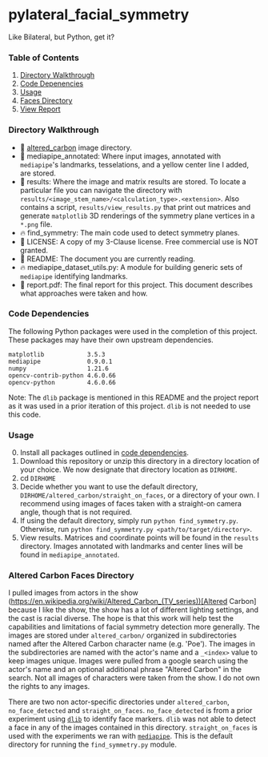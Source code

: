 # pylateral_facial_symmetry
Like Bilateral, but Python, get it?

### Table of Contents
1. [Directory Walkthrough](#directory-walkthrough)
2. [Code Depenencies](#code-dependencies)
2. [Usage](#usage)
3. [Faces Directory](#altered-carbon-faces-directory)
4. [View Report](tmp.pdf)

### Directory Walkthrough
* :open_file_folder: [altered_carbon](#altered-carbon-faces-directory) image directory.
* :open_file_folder: mediapipe_annotated: Where input images, annotated with `mediapipe`'s landmarks, tesselations, and a yellow center line I added, are stored.
* :open_file_folder: results: Where the image and matrix results are stored. To locate a particular file you can navigate the directory with `results/<image_stem_name>/<calculation_type>.<extension>`. Also contains a script, `results/view_results.py` that print out matrices and generate `matplotlib` 3D renderings of the symmetry plane vertices in a `*.png` file.
* :fire: find_symmetry: The main code used to detect symmetry planes.
* :briefcase: LICENSE: A copy of my 3-Clause license. Free commercial use is NOT granted.
* :ledger: README: The document you are currently reading.
* :fire: mediapipe_dataset_utils.py: A module for building generic sets of `mediapipe` identifying landmarks.
* :pencil: report.pdf: The final report for this project. This document describes what approaches were taken and how. 


### Code Dependencies
The following Python packages were used in the completion of this project. These packages may have their own upstream dependencies.
```
matplotlib            3.5.3
mediapipe             0.9.0.1
numpy                 1.21.6
opencv-contrib-python 4.6.0.66
opencv-python         4.6.0.66
```
Note: The `dlib` package is mentioned in this README and the project report as it was used in a prior iteration of this project. `dlib` is not needed to use this code.

### Usage
0. Install all packages outlined in [code dependencies](#code-dependencies).
1. Download this repository or unzip this directory in a directory location of your choice. We now designate that directory location as `DIRHOME`.
2. cd `DIRHOME`
3. Decide whether you want to use the default directory, `DIRHOME/altered_carbon/straight_on_faces`, or a directory of your own. I recommend using images of faces taken with a straight-on camera angle, though that is not required.
4. If using the default directory, simply run `python find_symmetry.py`. Otherwise, run `python find_symmetry.py <path/to/target/directory>`.
5. View results. Matrices and coordinate points will be found in the `results` directory. Images annotated with landmarks and center lines will be found in `mediapipe_annotated`.


### Altered Carbon Faces Directory
I pulled images from actors in the show (https://en.wikipedia.org/wiki/Altered_Carbon_(TV_series))[Altered Carbon] because I like the show, the show has a lot of different lighting settings, and the cast is racial diverse. The hope is that this work will help test the capabilities and limitations of facial symmetry detection more generally. The images are stored under `altered_carbon/` organized in subdirectories named after the Altered Carbon character name (e.g. 'Poe'). The images in the subdirectories are named with the actor's name and a `_<index>` value to keep images unique. Images were pulled from a google search using the actor's name and an optional additional phrase "Altered Carbon" in the search. Not all images of characters were taken from the show. I do not own the rights to any images.

There are two non actor-specific directories under `altered_carbon`, `no_face_detected` and `straight_on_faces`. `no_face_detected` is from a prior experiment using [`dlib`](http://dlib.net/) to identify face markers. `dlib` was not able to detect a face in any of the images contained in this directory. `straight_on_faces` is used with the experiments we ran with [`mediapipe`](https://google.github.io/mediapipe/solutions/face_mesh). This is the default directory for running the `find_symmetry.py` module.